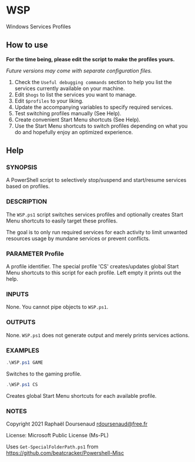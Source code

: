 # WSP

Windows Services Profiles

## How to use

**For the time being, please edit the script to make the profiles yours.**

*Future versions may come with separate configuration files.*

1. Check the `Useful debugging commands` section to help you list the services currently available on your machine.
2. Edit `$hogs` to list the services you want to manage.
3. Edit `$profiles` to your liking.
4. Update the accompanying variables to specify required services.
5. Test switching profiles manually (See Help).
6. Create convenient Start Menu shortcuts (See Help).
7. Use the Start Menu shortcuts to switch profiles depending on what you do and hopefully enjoy an optimized experience.

## Help

### SYNOPSIS

A PowerShell script to selectively stop/suspend and start/resume services based on profiles.

### DESCRIPTION

The `WSP.ps1` script switches services profiles and optionally creates Start Menu shortcuts to easily target these
profiles.

The goal is to only run required services for each activity to limit unwanted resources usage by mundane services or
prevent conflicts.

### PARAMETER Profile

A profile identifier. The special profile 'CS' creates/updates global Start Menu shortcuts to this script for each
profile. Left empty it prints out the help.

### INPUTS

None. You cannot pipe objects to `WSP.ps1`.

### OUTPUTS

None. `WSP.ps1` does not generate output and merely prints services actions.

### EXAMPLES

```powershell
.\WSP.ps1 GAME
```

Switches to the gaming profile.

```powershell
.\WSP.ps1 CS
```

Creates global Start Menu shortcuts for each available profile.

### NOTES

Copyright 2021 Raphaël Doursenaud <rdoursenaud@free.fr>

License: Microsoft Public License (Ms-PL)

Uses `Get-SpecialFolderPath.ps1` from https://github.com/beatcracker/Powershell-Misc
